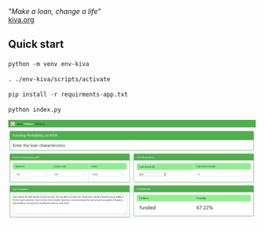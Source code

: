 
<cite> "Make a loan, change a life" </cite>  
[kiva.org](https://www.kiva.org/) 

## Quick start

`python -m venv env-kiva`

`. ./env-kiva/scripts/activate`

`pip install -r requirments-app.txt`

`python index.py`

![](/img/appli.PNG)

